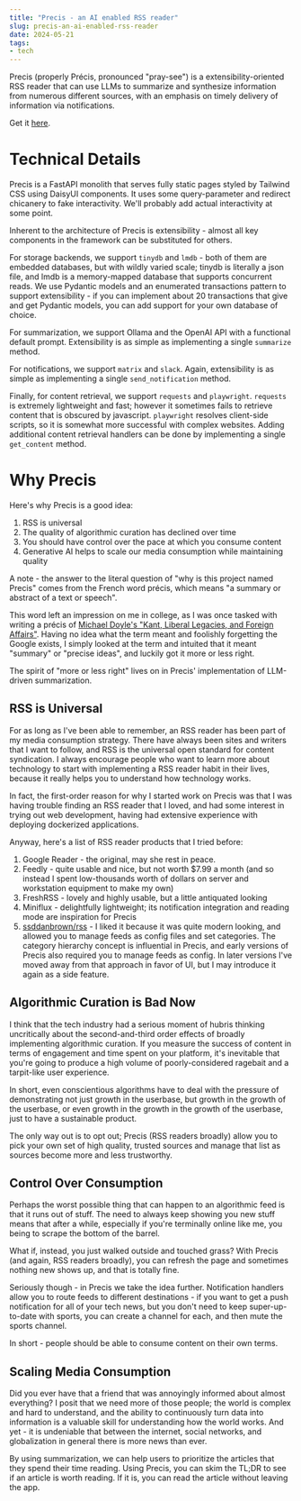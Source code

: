 ```yaml
---
title: "Precis - an AI enabled RSS reader"
slug: precis-an-ai-enabled-rss-reader
date: 2024-05-21
tags:
- tech
---
```

Precis (properly Précis, pronounced "pray-see") is a extensibility-oriented RSS reader that can use LLMs to summarize and synthesize information from numerous different sources, with an emphasis on timely delivery of information via notifications. 

Get it [here](https://github.com/leozqin/precis).

# Technical Details
Precis is a FastAPI monolith that serves fully static pages styled by Tailwind CSS using DaisyUI components. It uses some query-parameter and redirect chicanery to fake interactivity. We'll probably add actual interactivity at some point.

Inherent to the architecture of Precis is extensibility - almost all key components in the framework can be substituted for others.

For storage backends, we support `tinydb` and `lmdb` - both of them are embedded databases, but with wildly varied scale; tinydb is literally a json file, and lmdb is a memory-mapped database that supports concurrent reads. We use Pydantic models and an enumerated transactions pattern to support extensibility - if you can implement about 20 transactions that give and get Pydantic models, you can add support for your own database of choice.

For summarization, we support Ollama and the OpenAI API with a functional default prompt. Extensibility is as simple as implementing a single `summarize` method.

For notifications, we support `matrix` and `slack`. Again, extensibility is as simple as implementing a single `send_notification` method.

Finally, for content retrieval, we support `requests` and `playwright`. `requests` is extremely lightweight and fast; however it sometimes fails to retrieve content that is obscured by javascript. `playwright` resolves client-side scripts, so it is somewhat more successful with complex websites. Adding additional content retrieval handlers can be done by implementing a single `get_content` method.

# Why Precis
Here's why Precis is a good idea:

1. RSS is universal
2. The quality of algorithmic curation has declined over time
3. You should have control over the pace at which you consume content
4. Generative AI helps to scale our media consumption while maintaining quality

A note - the answer to the literal question of "why is this project named Precis" comes from the French word précis, which means "a summary or abstract of a text or speech". 

This word left an impression on me in college, as I was once tasked with writing a précis of [Michael Doyle's "Kant, Liberal Legacies, and Foreign Affairs"](https://web.archive.org/web/20140216082244/http://www.politics.ubc.ca/fileadmin/user_upload/poli_sci/Faculty/price/Debating_the_Democratic_Peace__Doyle.pdf). Having no idea what the term meant and foolishly forgetting the Google exists, I simply looked at the term and intuited that it meant "summary" or "precise ideas", and luckily got it more or less right.

The spirit of "more or less right" lives on in Precis' implementation of LLM-driven summarization.

## RSS is Universal
For as long as I've been able to remember, an RSS reader has been part of my media consumption strategy. There have always been sites and writers that I want to follow, and RSS is the universal open standard for content syndication. I always encourage people who want to learn more about technology to start with implementing a RSS reader habit in their lives, because it really helps you to understand how technology works.

In fact, the first-order reason for why I started work on Precis was that I was having trouble finding an RSS reader that I loved, and had some interest in trying out web development, having had extensive experience with deploying dockerized applications.

Anyway, here's a list of RSS reader products that I tried before:

1. Google Reader - the original, may she rest in peace.
2. Feedly - quite usable and nice, but not worth $7.99 a month (and so instead I spent low-thousands worth of dollars on server and workstation equipment to make my own)
3. FreshRSS - lovely and highly usable, but a little antiquated looking
4. Miniflux - delightfully lightweight; its notification integration and reading mode are inspiration for Precis
5. [ssddanbrown/rss](https://github.com/ssddanbrown/rss) - I liked it because it was quite modern looking, and allowed you to manage feeds as config files and set categories. The category hierarchy concept is influential in Precis, and early versions of Precis also required you to manage feeds as config. In later versions I've moved away from that approach in favor of UI, but I may introduce it again as a side feature.

## Algorithmic Curation is Bad Now
I think that the tech industry had a serious moment of hubris thinking uncritically about the second-and-third order effects of broadly implementing algorithmic curation. If you measure the success of content in terms of engagement and time spent on your platform, it's inevitable that you're going to produce a high volume of poorly-considered ragebait and a tarpit-like user experience.

In short, even conscientious algorithms have to deal with the pressure of demonstrating not just growth in the userbase, but growth in the growth of the userbase, or even growth in the growth in the growth of the userbase, just to have a sustainable product.

The only way out is to opt out; Precis (RSS readers broadly) allow you to pick your own set of high quality, trusted sources and manage that list as sources become more and less trustworthy.

## Control Over Consumption
Perhaps the worst possible thing that can happen to an algorithmic feed is that it runs out of stuff. The need to always keep showing you new stuff means that after a while, especially if you're terminally online like me, you being to scrape the bottom of the barrel.

What if, instead, you just walked outside and touched grass? With Precis (and again, RSS readers broadly), you can refresh the page and sometimes nothing new shows up, and that is totally fine.

Seriously though - in Precis we take the idea further. Notification handlers allow you to route feeds to different destinations - if you want to get a push notification for all of your tech news, but you don't need to keep super-up-to-date with sports, you can create a channel for each, and then mute the sports channel.

In short - people should be able to consume content on their own terms.

## Scaling Media Consumption
Did you ever have that a friend that was annoyingly informed about almost everything? I posit that we need more of those people; the world is complex and hard to understand, and the ability to continuously turn data into information is a valuable skill for understanding how the world works. And yet - it is undeniable that between the internet, social networks, and globalization in general there is more news than ever.

By using summarization, we can help users to prioritize the articles that they spend their time reading. Using Precis, you can skim the TL;DR to see if an article is worth reading. If it is, you can read the article without leaving the app.

